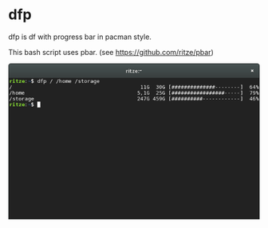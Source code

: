 dfp
===
dfp is df with progress bar in pacman style. 

This bash script uses pbar. (see https://github.com/ritze/pbar)

![alt tag](screen.png)
